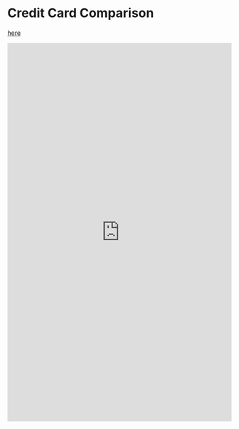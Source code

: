 # Credit Card Comparison

[here](https://github.com/shx-haah/homepage/blob/gh-pages/pdfs/02-CreditCardAdvice.pdf)


<embed src="https://shx-haah.github.io/02-CreditCardAdvice.pdf" width="100%" height="850px"/>



